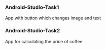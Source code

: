 ### Android-Studio-Task1
App with button which changes image and text

### Android-Studio-Task2
App for calculating the price of coffee 
